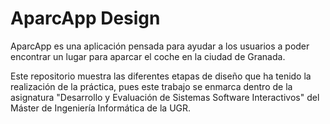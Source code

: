 # AparcApp Design

AparcApp es una aplicación pensada para ayudar a los usuarios a poder encontrar un lugar para aparcar el coche en la ciudad de Granada.

Este repositorio muestra las diferentes etapas de diseño que ha tenido la realización de la práctica, pues este trabajo se enmarca dentro de la asignatura "Desarrollo y Evaluación de Sistemas Software Interactivos" del Máster de Ingeniería Informática de la UGR.
